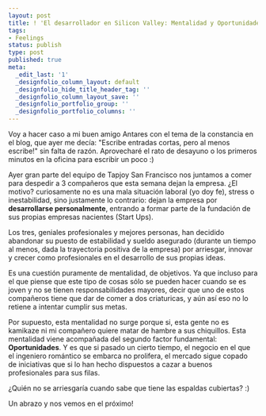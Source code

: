 ```yaml
---
layout: post
title: ! 'El desarrollador en Silicon Valley: Mentalidad y Oportunidades'
tags:
- Feelings
status: publish
type: post
published: true
meta:
  _edit_last: '1'
  _designfolio_column_layout: default
  _designfolio_hide_title_header_tag: ''
  _designfolio_column_layout_save: ''
  _designfolio_portfolio_group: ''
  _designfolio_portfolio_columns: ''
---
```

Voy a hacer caso a mi buen amigo Antares con el tema de la constancia en el blog, que ayer me decía: "Escribe entradas cortas, pero al menos escribe!" sin falta de razón. Aprovecharé el rato de desayuno o los primeros minutos en la oficina para escribir un poco :)
<!-- more -->

Ayer gran parte del equipo de Tapjoy San Francisco nos juntamos a comer para despedir a 3 compañeros que esta semana dejan la empresa. ¿El motivo? curiosamente no es una mala situación laboral (yo doy fe), stress o inestabilidad, sino justamente lo contrario: dejan la empresa por <strong>desarrollarse personalmente</strong>, entrando a formar parte de la fundación de sus propias empresas nacientes (Start Ups).

Los tres, geniales profesionales y mejores personas, han decidido abandonar su puesto de estabilidad y sueldo asegurado (durante un tiempo al menos, dada la trayectoria positiva de la empresa) por arriesgar, innovar y crecer como profesionales en el desarrollo de sus propias ideas.

Es una cuestión puramente de mentalidad, de objetivos. Ya que incluso para el que piense que este tipo de cosas sólo se pueden hacer cuando se es joven y no se tienen responsabilidades mayores, decir que uno de estos compañeros tiene que dar de comer a dos criaturicas, y aún así eso no lo retiene a intentar cumplir sus metas.

Por supuesto, esta mentalidad no surge porque si, esta gente no es kamikaze ni mi compañero quiere matar de hambre a sus chiquillos. Esta mentalidad viene acompañada del segundo factor fundamental: <strong>Oportunidades</strong>. Y es que si pasado un cierto tiempo, el negocio en el que el ingeniero romántico se embarca no prolifera, el mercado sigue copado de iniciativas que si lo han hecho dispuestos a cazar a buenos profesionales para sus filas.

¿Quién no se arriesgaría cuando sabe que tiene las espaldas cubiertas? :)

Un abrazo y nos vemos en el próximo!
